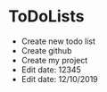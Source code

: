 # ToDoLists


- Create new todo list
- Create github
- Create my project
- Edit date: 12345
- Edit date: 12/10/2019
